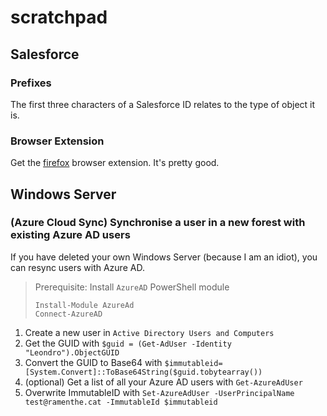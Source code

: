 # scratchpad

## Salesforce

### Prefixes

The first three characters of a Salesforce ID relates to the type of object it is.

### Browser Extension

Get the [firefox](https://addons.mozilla.org/en-GB/firefox/addon/salesforce-inspector/) browser extension.
It's pretty good.

## Windows Server

### (Azure Cloud Sync) Synchronise a user in a new forest with existing Azure AD users

If you have deleted your own Windows Server (because I am an idiot), you can
resync users with Azure AD.

> Prerequisite: Install `AzureAD` PowerShell module
> ```
> Install-Module AzureAd
> Connect-AzureAD
> ```

1. Create a new user in `Active Directory Users and Computers`
2. Get the GUID with `$guid = (Get-AdUser -Identity "Leondro").ObjectGUID`
3. Convert the GUID to Base64 with `$immutableid=[System.Convert]::ToBase64String($guid.tobytearray())`
4. (optional) Get a list of all your Azure AD users with `Get-AzureAdUser`
5. Overwrite ImmutableID with `Set-AzureAdUser -UserPrincipalName test@ramenthe.cat -ImmutableId $immutableid`

